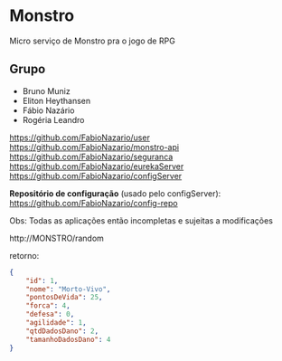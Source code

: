 # Monstro
Micro serviço de Monstro pra o jogo de RPG
## Grupo
- Bruno Muniz
- Eliton Heythansen
- Fábio Nazário
- Rogéria Leandro
	

https://github.com/FabioNazario/user <br>
https://github.com/FabioNazario/monstro-api <br>
https://github.com/FabioNazario/seguranca <br>
https://github.com/FabioNazario/eurekaServer <br>
https://github.com/FabioNazario/configServer <br>

**Repositório de configuração** (usado pelo configServer):<br>
https://github.com/FabioNazario/config-repo


Obs: Todas as aplicações então incompletas e sujeitas a modificações

http://MONSTRO/random

retorno:

```json
{
	"id": 1,
	"nome": "Morto-Vivo",
	"pontosDeVida": 25,
	"forca": 4,
	"defesa": 0,
	"agilidade": 1,
	"qtdDadosDano": 2,
  	"tamanhoDadosDano": 4
}
```
